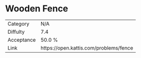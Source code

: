 # Wooden Fence

<table>
    <tr>
        <td>Category</td>
        <td>N/A</td>
    </tr>
    <tr>
        <td>Diffulty</td>
        <td>7.4</td>
    </tr>
    <tr>
        <td>Acceptance</td>
        <td>50.0 %</td>
    </tr>
    <tr>
        <td>Link</td>
        <td>https://open.kattis.com/problems/fence</td>
    </tr>
</table>